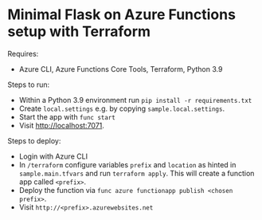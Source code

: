# Minimal Flask on Azure Functions setup with Terraform

Requires:
- Azure CLI, Azure Functions Core Tools, Terraform, Python 3.9

Steps to run:
- Within a Python 3.9 environment run `pip install -r requirements.txt`
- Create `local.settings` e.g. by copying `sample.local.settings`. 
- Start the app with `func start`
- Visit <http://localhost:7071>.

Steps to deploy:
- Login with Azure CLI
- In `/terraform` configure variables `prefix` and `location` as hinted in `sample.main.tfvars` and run `terraform apply`. This will create a function app called `<prefix>`.
- Deploy the function via `func azure functionapp publish <chosen prefix>`.
- Visit `http://<prefix>.azurewebsites.net`